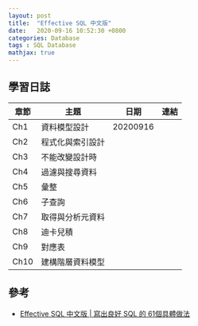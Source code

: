 ```yaml
---
layout: post
title:  "Effective SQL 中文版"
date:   2020-09-16 10:52:30 +0800
categories: Database
tags : SQL Database
mathjax: true
---
```


## 學習日誌
| 章節 | 主題 |日期| 連結 |
| -------- | -------- | -------- | -------- |
| Ch1 | 資料模型設計| 20200916 ||
| Ch2 | 程式化與索引設計|||
| Ch3 | 不能改變設計時|||
| Ch4 | 過濾與搜尋資料|||
| Ch5 | 彙整|||
| Ch6 | 子查詢|||
| Ch7 | 取得與分析元資料|||
| Ch8 | 迪卡兒積|||
| Ch9 | 對應表|||
| Ch10 | 建構階層資料模型|||

## 參考
* [Effective SQL 中文版 | 寫出良好 SQL 的 61個具體做法](https://www.tenlong.com.tw/products/9789864764358)